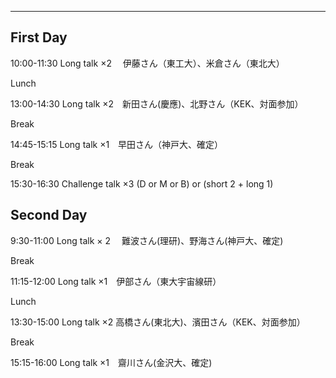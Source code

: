 ---

## First Day

10:00-11:30 Long talk ×2 　伊藤さん（東工大）、米倉さん（東北大）

Lunch

13:00-14:30 Long talk ×2　新田さん(慶應)、北野さん（KEK、対面参加）

Break

14:45-15:15 Long talk ×1　早田さん（神戸大、確定）

Break

15:30-16:30 Challenge talk ×3 (D or M or B) or (short 2 + long 1) 

## Second Day

9:30-11:00  Long talk × 2 　難波さん(理研)、野海さん(神戸大、確定)

Break

11:15-12:00  Long talk ×1　伊部さん（東大宇宙線研）

Lunch

13:30-15:00  Long talk ×2   高橋さん(東北大)、濱田さん（KEK、対面参加）

Break

15:15-16:00  Long talk ×1　齋川さん(金沢大、確定) 






